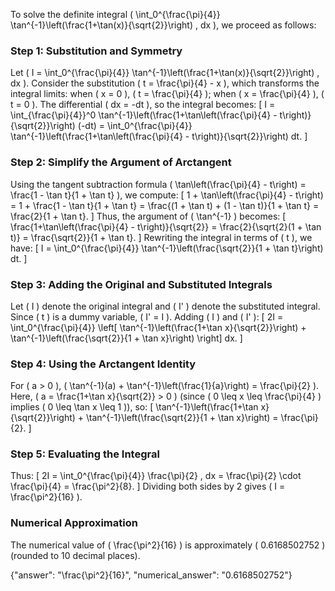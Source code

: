 

To solve the definite integral \( \int_0^{\frac{\pi}{4}} \tan^{-1}\left(\frac{1+\tan(x)}{\sqrt{2}}\right) \, dx \), we proceed as follows:

### Step 1: Substitution and Symmetry
Let \( I = \int_0^{\frac{\pi}{4}} \tan^{-1}\left(\frac{1+\tan(x)}{\sqrt{2}}\right) \, dx \). Consider the substitution \( t = \frac{\pi}{4} - x \), which transforms the integral limits: when \( x = 0 \), \( t = \frac{\pi}{4} \); when \( x = \frac{\pi}{4} \), \( t = 0 \). The differential \( dx = -dt \), so the integral becomes:
\[
I = \int_{\frac{\pi}{4}}^0 \tan^{-1}\left(\frac{1+\tan\left(\frac{\pi}{4} - t\right)}{\sqrt{2}}\right) (-dt) = \int_0^{\frac{\pi}{4}} \tan^{-1}\left(\frac{1+\tan\left(\frac{\pi}{4} - t\right)}{\sqrt{2}}\right) dt.
\]

### Step 2: Simplify the Argument of Arctangent
Using the tangent subtraction formula \( \tan\left(\frac{\pi}{4} - t\right) = \frac{1 - \tan t}{1 + \tan t} \), we compute:
\[
1 + \tan\left(\frac{\pi}{4} - t\right) = 1 + \frac{1 - \tan t}{1 + \tan t} = \frac{(1 + \tan t) + (1 - \tan t)}{1 + \tan t} = \frac{2}{1 + \tan t}.
\]
Thus, the argument of \( \tan^{-1} \) becomes:
\[
\frac{1+\tan\left(\frac{\pi}{4} - t\right)}{\sqrt{2}} = \frac{2}{\sqrt{2}(1 + \tan t)} = \frac{\sqrt{2}}{1 + \tan t}.
\]
Rewriting the integral in terms of \( t \), we have:
\[
I = \int_0^{\frac{\pi}{4}} \tan^{-1}\left(\frac{\sqrt{2}}{1 + \tan t}\right) dt.
\]

### Step 3: Adding the Original and Substituted Integrals
Let \( I \) denote the original integral and \( I' \) denote the substituted integral. Since \( t \) is a dummy variable, \( I' = I \). Adding \( I \) and \( I' \):
\[
2I = \int_0^{\frac{\pi}{4}} \left[ \tan^{-1}\left(\frac{1+\tan x}{\sqrt{2}}\right) + \tan^{-1}\left(\frac{\sqrt{2}}{1 + \tan x}\right) \right] dx.
\]

### Step 4: Using the Arctangent Identity
For \( a > 0 \), \( \tan^{-1}(a) + \tan^{-1}\left(\frac{1}{a}\right) = \frac{\pi}{2} \). Here, \( a = \frac{1+\tan x}{\sqrt{2}} > 0 \) (since \( 0 \leq x \leq \frac{\pi}{4} \) implies \( 0 \leq \tan x \leq 1 \)), so:
\[
\tan^{-1}\left(\frac{1+\tan x}{\sqrt{2}}\right) + \tan^{-1}\left(\frac{\sqrt{2}}{1 + \tan x}\right) = \frac{\pi}{2}.
\]

### Step 5: Evaluating the Integral
Thus:
\[
2I = \int_0^{\frac{\pi}{4}} \frac{\pi}{2} \, dx = \frac{\pi}{2} \cdot \frac{\pi}{4} = \frac{\pi^2}{8}.
\]
Dividing both sides by 2 gives \( I = \frac{\pi^2}{16} \).

### Numerical Approximation
The numerical value of \( \frac{\pi^2}{16} \) is approximately \( 0.6168502752 \) (rounded to 10 decimal places).

{"answer": "\\frac{\pi^2}{16}", "numerical_answer": "0.6168502752"}